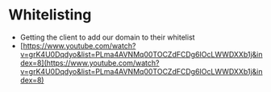 # Whitelisting

- Getting the client to add our domain to their whitelist
- [https://www.youtube.com/watch?v=grK4U0Dqdyo&list=PLma4AVNMq00TOCZdFCDg6IOcLWWDXXb1j&index=8](https://www.youtube.com/watch?v=grK4U0Dqdyo&list=PLma4AVNMq00TOCZdFCDg6IOcLWWDXXb1j&index=8)